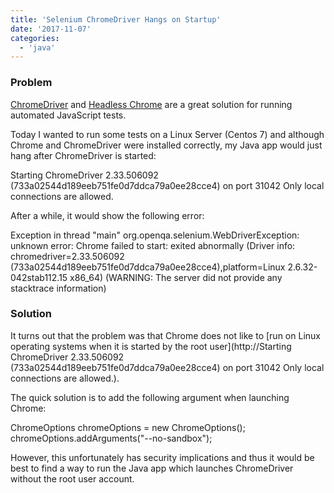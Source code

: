 ```yaml
---
title: 'Selenium ChromeDriver Hangs on Startup'
date: '2017-11-07'
categories:
  - 'java'
---
```


### Problem

[ChromeDriver](https://github.com/SeleniumHQ/selenium/wiki/ChromeDriver) and [Headless Chrome](https://developers.google.com/web/updates/2017/04/headless-chrome) are a great solution for running automated JavaScript tests.

Today I wanted to run some tests on a Linux Server (Centos 7) and although Chrome and ChromeDriver were installed correctly, my Java app would just hang after ChromeDriver is started:

Starting ChromeDriver 2.33.506092 (733a02544d189eeb751fe0d7ddca79a0ee28cce4) on port 31042
Only local connections are allowed.

After a while, it would show the following error:

Exception in thread "main" org.openqa.selenium.WebDriverException: unknown error: Chrome failed to start: exited abnormally
(Driver info: chromedriver=2.33.506092 (733a02544d189eeb751fe0d7ddca79a0ee28cce4),platform=Linux 2.6.32-042stab112.15 x86_64) (WARNING: The server did not provide any stacktrace information)

### Solution

It turns out that the problem was that Chrome does not like to [run on Linux operating systems when it is started by the root user](http://Starting ChromeDriver 2.33.506092 (733a02544d189eeb751fe0d7ddca79a0ee28cce4) on port 31042 Only local connections are allowed.).

The quick solution is to add the following argument when launching Chrome:

ChromeOptions chromeOptions = new ChromeOptions();
chromeOptions.addArguments("--no-sandbox");

However, this unfortunately has security implications and thus it would be best to find a way to run the Java app which launches ChromeDriver without the root user account.
